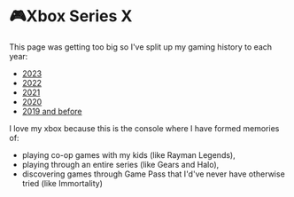 # 🎮Xbox Series X

This page was getting too big so I've split up my gaming history to each year:

- [2023](2023.md)
- [2022](2022.md)
- [2021](2021.md)
- [2020](2020.md)
- [2019 and before](2019-and-before.md)

I love my xbox because this is the console where I have formed memories of:

- playing co-op games with my kids (like Rayman Legends),
- playing through an entire series (like Gears and Halo),
- discovering games through Game Pass that I'd've never have otherwise
  tried (like Immortality)
